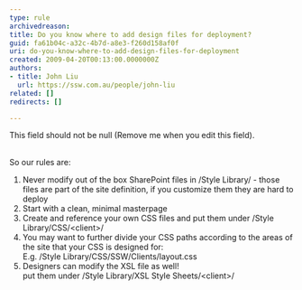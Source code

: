```yaml
---
type: rule
archivedreason: 
title: Do you know where to add design files for deployment?
guid: fa61b04c-a32c-4b7d-a8e3-f260d158af0f
uri: do-you-know-where-to-add-design-files-for-deployment
created: 2009-04-20T00:13:00.0000000Z
authors:
- title: John Liu
  url: https://ssw.com.au/people/john-liu
related: []
redirects: []

---
```



This field should not be null (Remove me when you edit this field).
<br><excerpt class='endintro'></excerpt><br>
<p>So our rules are&#58;</p>
<ol>
<li>Never modify out of the box SharePoint files in /Style Library/ -&#160;those files are part of the site definition, if you customize them they are hard to deploy</li>
<li>Start with a clean, minimal masterpage</li>
<li>Create and reference&#160;your own CSS files and put them&#160;under /Style Library/CSS/&lt;client&gt;/</li>
<li>You may want to further divide your CSS paths according to the areas of the site that your CSS is designed for&#58;<br>E.g. /Style Library/CSS/SSW/Clients/layout.css</li>
<li>Designers can modify the XSL file as well!<br>put them under /Style Library/XSL Style Sheets/&lt;client&gt;/</li></ol>


